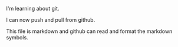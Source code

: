 I'm learning about git.

I can now push and pull from github.

This file is markdown and github can read and format the markdown symbols.
